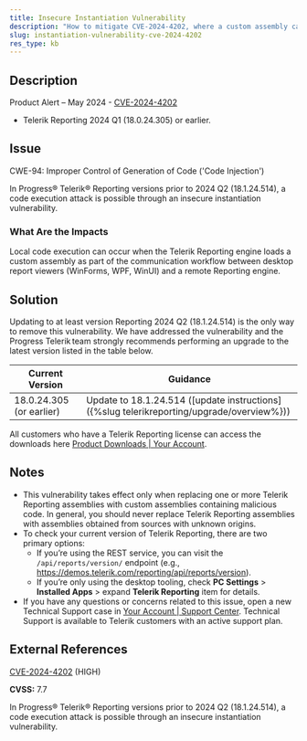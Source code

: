 ```yaml
---
title: Insecure Instantiation Vulnerability
description: "How to mitigate CVE-2024-4202, where a custom assembly can be loaded when communicating with remote Reporting engine in an unpatched version of Telerik Reporting."
slug: instantiation-vulnerability-cve-2024-4202
res_type: kb
---
```


## Description

Product Alert – May 2024 - [CVE-2024-4202](https://www.cve.org/CVERecord?id=CVE-2024-4202)

- Telerik Reporting 2024 Q1 (18.0.24.305) or earlier.

## Issue

CWE-94: Improper Control of Generation of Code ('Code Injection')

In Progress® Telerik® Reporting versions prior to 2024 Q2 (18.1.24.514), a code execution attack is possible through an insecure instantiation vulnerability.

### What Are the Impacts

Local code execution can occur when the Telerik Reporting engine loads a custom assembly as part of the communication workflow between desktop report viewers (WinForms, WPF, WinUI) and a remote Reporting engine.

## Solution

Updating to at least version Reporting 2024 Q2 (18.1.24.514) is the only way to remove this vulnerability. We have addressed the vulnerability and the Progress Telerik team strongly recommends performing an upgrade to the latest version listed in the table below.

| Current Version | Guidance |
|-----------------|----------|
| 18.0.24.305 (or earlier) | Update to 18.1.24.514 ([update instructions]({%slug telerikreporting/upgrade/overview%})) |

All customers who have a Telerik Reporting license can access the downloads here [Product Downloads | Your Account](https://www.telerik.com/account/downloads/product-download?product=REPORTING).

## Notes

- This vulnerability takes effect only when replacing one or more Telerik Reporting assemblies with custom assemblies containing malicious code. In general, you should never replace Telerik Reporting assemblies with assemblies obtained from sources with unknown origins.
- To check your current version of Telerik Reporting, there are two primary options:
	+ If you’re using the REST service, you can visit the `/api/reports/version/` endpoint (e.g., https://demos.telerik.com/reporting/api/reports/version).
	+ If you’re only using the desktop tooling, check **PC Settings** > **Installed Apps** > expand **Telerik Reporting** item for details.
- If you have any questions or concerns related to this issue, open a new Technical Support case in [Your Account | Support Center](https://www.telerik.com/account/support-center/contact-us/). Technical Support is available to Telerik customers with an active support plan.

## External References

[CVE-2024-4202](https://www.cve.org/CVERecord?id=CVE-2024-4202) (HIGH)

**CVSS:** 7.7

In Progress® Telerik® Reporting versions prior to 2024 Q2 (18.1.24.514), a code execution attack is possible through an insecure instantiation vulnerability.

